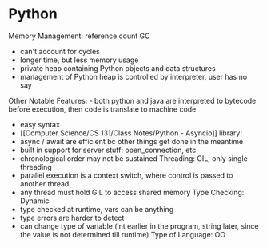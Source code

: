 # Python

Memory Management: reference count GC
- can't account for cycles
- longer time, but less memory usage
- private heap containing Python objects and data structures
- management of Python heap is controlled by interpreter, user has no say

Other Notable Features: - both python and java are interpreted to bytecode before execution, then code is translate to machine code 
- easy syntax
- [[Computer Science/CS 131/Class Notes/Python - Asyncio]] library!
- async / await are efficient bc other things get done in the meantime
- built in support for server stuff: open_connection, etc
- chronological order may not be sustained
Threading: GIL, only single threading
- parallel execution is a context switch, where control is passed to another thread
- any thread must hold GIL to access shared memory
Type Checking: Dynamic
- type checked at runtime, vars can be anything
- type errors are harder to detect
- can change type of variable (int earlier in the program, string later, since the value is not determined till runtime) 
Type of Language: OO